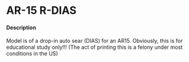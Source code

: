 #  AR-15 R-DIAS 

#### Description
Model is of a drop-in auto sear (DIAS) for an AR15. Obviously, this is for educational study only!!! (The act of printing this is a felony under most conditions in the US)
